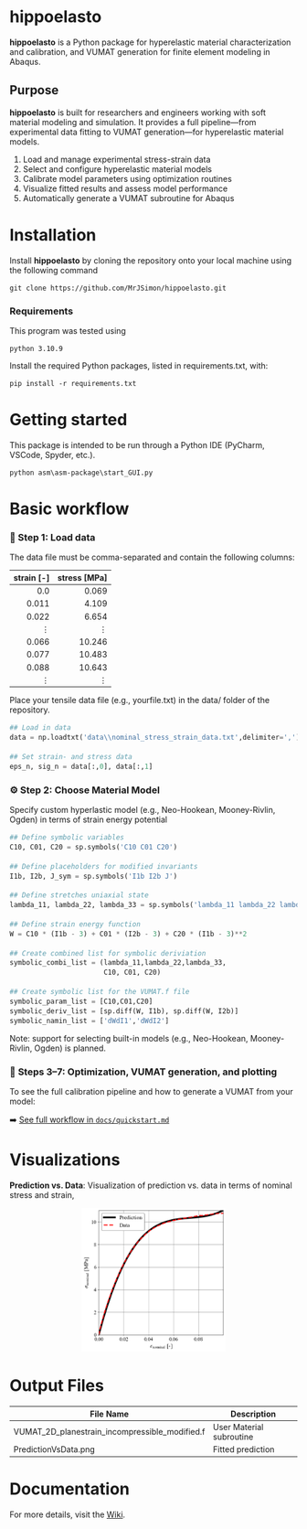 # hippoelasto
**hippoelasto** is a Python package for hyperelastic material characterization and calibration, and VUMAT generation for finite element modeling in Abaqus.

## Purpose  
**hippoelasto** is built for researchers and engineers working with soft material modeling and simulation. It provides a full pipeline—from experimental data fitting to VUMAT generation—for hyperelastic material models.

1. Load and manage experimental stress-strain data 
1. Select and configure hyperelastic material models 
3. Calibrate model parameters using optimization routines
4. Visualize fitted results and assess model performance
5. Automatically generate a VUMAT subroutine for Abaqus

# Installation
Install **hippoelasto** by cloning the repository onto your local machine using the following command

    git clone https://github.com/MrJSimon/hippoelasto.git

### Requirements
This program was tested using

    python 3.10.9

Install the required Python packages, listed in requirements.txt, with:  

    pip install -r requirements.txt

# Getting started
This package is intended to be run through a Python IDE (PyCharm, VSCode, Spyder, etc.). 

    python asm\asm-package\start_GUI.py

# Basic workflow

### 📂 Step 1: Load data
The data file must be comma-separated and contain the following columns:

| strain [-] | stress [MPa] |
|---------------:|--------------:|
| 0.0          | 0.069           |
| 0.011          | 4.109         |
| 0.022          | 6.654         |
| ⋮              | ⋮              |
| 0.066          | 10.246        |
| 0.077          | 10.483        |
| 0.088          | 10.643        |
| ⋮              | ⋮              |

Place your tensile data file (e.g., yourfile.txt) in the data/ folder of the repository.

```python
## Load in data
data = np.loadtxt('data\\nominal_stress_strain_data.txt',delimiter=',')

## Set strain- and stress data
eps_n, sig_n = data[:,0], data[:,1]
```

### ⚙️ Step 2: Choose Material Model
Specify custom hyperlastic model (e.g., Neo-Hookean, Mooney-Rivlin, Ogden) in terms of strain energy potential

```python
## Define symbolic variables
C10, C01, C20 = sp.symbols('C10 C01 C20')

## Define placeholders for modified invariants
I1b, I2b, J_sym = sp.symbols('I1b I2b J')

## Define stretches uniaxial state
lambda_11, lambda_22, lambda_33 = sp.symbols('lambda_11 lambda_22 lambda_33', positive=True)

## Define strain energy function
W = C10 * (I1b - 3) + C01 * (I2b - 3) + C20 * (I1b - 3)**2

## Create combined list for symbolic deriviation
symbolic_combi_list = (lambda_11,lambda_22,lambda_33,
                       C10, C01, C20)

## Create symbolic list for the VUMAT.f file
symbolic_param_list = [C10,C01,C20]
symbolic_deriv_list = [sp.diff(W, I1b), sp.diff(W, I2b)]
symbolic_namin_list = ['dWdI1','dWdI2']
```
Note: support for selecting built-in models (e.g., Neo-Hookean, Mooney-Rivlin, Ogden) is planned.

### 🔧 **Steps 3–7: Optimization, VUMAT generation, and plotting**

To see the full calibration pipeline and how to generate a VUMAT from your model:

➡️ [See full workflow in `docs/quickstart.md`](docs/quickstart.md)

# Visualizations

**Prediction vs. Data**: Visualization of prediction vs. data in terms of nominal stress and strain,
<p align="center">
  <img src="./docs/images/predictionvsdata.png" alt="Nnominal stress/strain data and prediction" width="50%">
</p>

# Output Files

| File Name                                       | Description                                |
|-------------------------------------------------|--------------------------------------------|
| VUMAT_2D_planestrain_incompressible_modified.f  | User Material subroutine                   |
| PredictionVsData.png                            | Fitted prediction                          |

# Documentation
For more details, visit the [Wiki](https://github.com/MrJSimon/hippoelasto/wiki).

